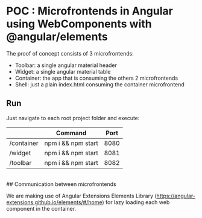 # POC : Microfrontends in Angular using WebComponents with @angular/elements 

The proof of concept consists of 3 microfrontends:
- Toolbar: a single angular material header
- Widget: a single angular material table
- Container: the app that is consuming the others 2 microfrontends
- Shell: just a plain index.html consuming the container microfrontend
## Run

Just navigate to each root project folder and execute:

|                |Command                        |Port                         |
|----------------|-------------------------------|-----------------------------|
|/container		 |npm i && npm start             |8080            			   |
|/widget         |npm i && npm start             |8081            			   |
|/toolbar        |npm i && npm start			 |8082						   |
<br>
## Communication between microfrontends

We are making use of Angular Extensions Elements Library (https://angular-extensions.github.io/elements/#/home) for lazy loading each web component in the container.